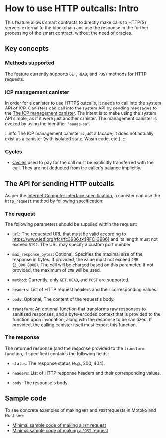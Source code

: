 # How to use HTTP outcalls: Intro

This feature allows smart contracts to directly make calls to HTTP(S) servers external to the blockchain and use the response in the further processing of the smart contract, without the need of oracles.

## Key concepts

### Methods supported

The feature currently supports `GET`, `HEAD`, and `POST` methods for HTTP requests.

### ICP management canister

In order for a canister to use HTTPS outcalls, it needs to call into the system API of ICP. Canisters can call into the system API by sending messages to the [The ICP management canister](https://internetcomputer.org/docs/current/references/ic-interface-spec#ic-management-canister). The intent is to make using the system API simple, as if it were just another canister. The management canister is evoked by using the identifier `"aaaaa-aa"`.

:::info
The ICP management canister is just a facade; it does not actually exist as a canister (with isolated state, Wasm code, etc.). 
:::

### Cycles

* [Cycles](../../gas-cost.md) used to pay for the call must be explicitly transferred with the call. They are not deducted from the caller's balance implicitly.

## The API for sending HTTP outcalls

As per the [Internet Computer interface specification](https://internetcomputer.org/docs/current/references/ic-interface-spec), a canister can use the `http_request` method by [following specification](https://internetcomputer.org/docs/current/references/ic-interface-spec#ic-http_request):

### The request
The following parameters should be supplied within the request:

-   `url`: The requested URL that must be valid according to https://www.ietf.org/rfc/rfc3986.txt[RFC-3986] and its length must not exceed `8192`. The URL may specify a custom port number.

-   `max_response_bytes`: Optional; Specifies the maximal size of the response in bytes. If provided, the value must not exceed `2MB` (`2_000_000B`). The call will be charged based on this parameter. If not provided, the maximum of `2MB` will be used.

-   `method`: Currently, only `GET`, `HEAD`, and `POST` are supported.

-   `headers`: List of HTTP request headers and their corresponding values.

-   `body`: Optional; The content of the request's body.

-   `transform`: An optional function that transforms raw responses to sanitized responses, and a byte-encoded context that is provided to the function upon invocation, along with the response to be sanitized. If provided, the calling canister itself must export this function.

### The response

The returned response (and the response provided to the `transform` function, if specified) contains the following fields:

-   `status`: The response status (e.g., 200, 404).

-   `headers`: List of HTTP response headers and their corresponding values.

-   `body`: The response's body.

## Sample code

To see concrete examples of making `GET` and `POST`requests in Motoko and Rust see:

* [Minimal sample code of making a `GET` request](./https-outcalls-get.md)
* [Minimal sample code of making a `POST` request](./https-outcalls-post.md)

